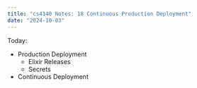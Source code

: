 ```yaml
---
title: "cs4140 Notes: 18 Continuous Production Deployment"
date: "2024-10-03"
---
```


Today: 

 - Production Deployment
   - Elixir Releases
   - Secrets
 - Continuous Deployment
